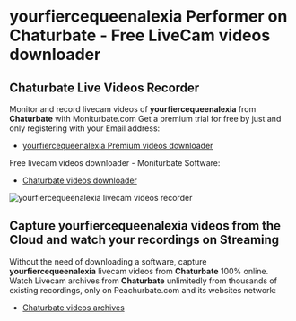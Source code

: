 # yourfiercequeenalexia Performer on Chaturbate - Free LiveCam videos downloader

## Chaturbate Live Videos Recorder

Monitor and record livecam videos of **yourfiercequeenalexia** from **Chaturbate** with Moniturbate.com
Get a premium trial for free by just and only registering with your Email address:
* [yourfiercequeenalexia Premium videos downloader](https://moniturbate.com/request-demo-licence-key.html)

Free livecam videos downloader - Moniturbate Software:
* [Chaturbate videos downloader](https://moniturbate.com/moniturbate-download-software.html)

![yourfiercequeenalexia livecam videos recorder](https://peachurnet.com/templates/moniturbate-software.png)


## Capture yourfiercequeenalexia videos from the Cloud and watch your recordings on Streaming

Without the need of downloading a software, capture **yourfiercequeenalexia** livecam videos from **Chaturbate** 100% online.
Watch Livecam archives from **Chaturbate** unlimitedly from thousands of existing recordings, only on Peachurbate.com and its websites network:
* [Chaturbate videos archives](https://peachurnet.com/)